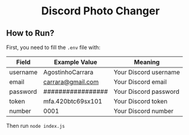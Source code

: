 <div align="center">
    <h1>Discord Photo Changer</h1>
</div>

## How to Run?

First, you need to fill the `.env` file with:

|  Field   |   Example Value   |       Meaning
|----------|-------------------|-----------------------
| username | AgostinhoCarrara  | Your Discord username 
|  email   | carrara@gmail.com | Your Discord email    
| password | ################# | Your Discord password    
|  token   | mfa.420btc69sx101 | Your Discord token    
|  number  |       0001        | Your Discord number

Then run `node index.js`